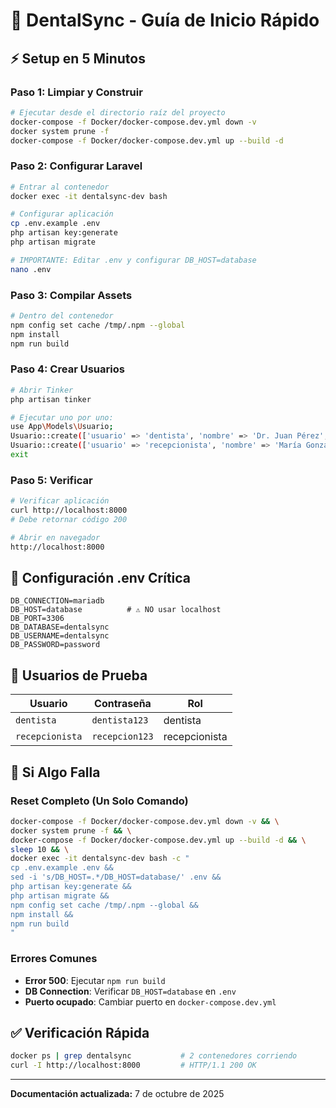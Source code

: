 # 🚀 DentalSync - Guía de Inicio Rápido

## ⚡ Setup en 5 Minutos

### Paso 1: Limpiar y Construir
```bash
# Ejecutar desde el directorio raíz del proyecto
docker-compose -f Docker/docker-compose.dev.yml down -v
docker system prune -f
docker-compose -f Docker/docker-compose.dev.yml up --build -d
```

### Paso 2: Configurar Laravel
```bash
# Entrar al contenedor
docker exec -it dentalsync-dev bash

# Configurar aplicación
cp .env.example .env
php artisan key:generate
php artisan migrate

# IMPORTANTE: Editar .env y configurar DB_HOST=database
nano .env
```

### Paso 3: Compilar Assets
```bash
# Dentro del contenedor
npm config set cache /tmp/.npm --global
npm install
npm run build
```

### Paso 4: Crear Usuarios
```bash
# Abrir Tinker
php artisan tinker

# Ejecutar uno por uno:
use App\Models\Usuario;
Usuario::create(['usuario' => 'dentista', 'nombre' => 'Dr. Juan Pérez', 'password_hash' => bcrypt('dentista123'), 'rol' => 'dentista', 'activo' => true]);
Usuario::create(['usuario' => 'recepcionista', 'nombre' => 'María González', 'password_hash' => bcrypt('recepcion123'), 'rol' => 'recepcionista', 'activo' => true]);
exit
```

### Paso 5: Verificar
```bash
# Verificar aplicación
curl http://localhost:8000
# Debe retornar código 200

# Abrir en navegador
http://localhost:8000
```

## 🔧 Configuración .env Crítica

```env
DB_CONNECTION=mariadb
DB_HOST=database          # ⚠️ NO usar localhost
DB_PORT=3306
DB_DATABASE=dentalsync
DB_USERNAME=dentalsync
DB_PASSWORD=password
```

## 👥 Usuarios de Prueba

| Usuario | Contraseña | Rol |
|---------|------------|-----|
| `dentista` | `dentista123` | dentista |
| `recepcionista` | `recepcion123` | recepcionista |

## 🚨 Si Algo Falla

### Reset Completo (Un Solo Comando)
```bash
docker-compose -f Docker/docker-compose.dev.yml down -v && \
docker system prune -f && \
docker-compose -f Docker/docker-compose.dev.yml up --build -d && \
sleep 10 && \
docker exec -it dentalsync-dev bash -c "
cp .env.example .env &&
sed -i 's/DB_HOST=.*/DB_HOST=database/' .env &&
php artisan key:generate &&
php artisan migrate &&
npm config set cache /tmp/.npm --global &&
npm install &&
npm run build
"
```

### Errores Comunes
- **Error 500**: Ejecutar `npm run build`
- **DB Connection**: Verificar `DB_HOST=database` en `.env`
- **Puerto ocupado**: Cambiar puerto en `docker-compose.dev.yml`

## ✅ Verificación Rápida
```bash
docker ps | grep dentalsync           # 2 contenedores corriendo
curl -I http://localhost:8000         # HTTP/1.1 200 OK
```

---
**Documentación actualizada:** 7 de octubre de 2025